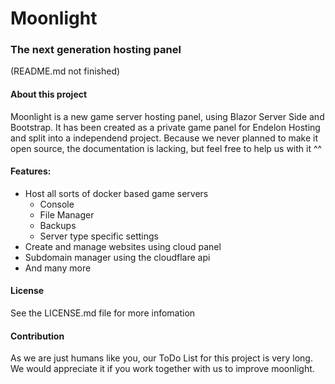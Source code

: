 # Moonlight
### The next generation hosting panel

(README.md not finished)

#### About this project

Moonlight is a new game server hosting panel, using Blazor Server Side and Bootstrap.
It has been created as a private game panel for Endelon Hosting and split into a independend project. Because we never planned to make it open source, the documentation is lacking, but feel free to help us with it ^^

#### Features:

- Host all sorts of docker based game servers
  - Console
  - File Manager
  - Backups
  - Server type specific settings
- Create and manage websites using cloud panel
- Subdomain manager using the cloudflare api
- And many more

#### License

See the LICENSE.md file for more infomation

#### Contribution

As we are just humans like you, our ToDo List for this project is very long. We would appreciate it if you work together with us to improve moonlight.
